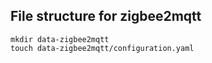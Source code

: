 ﻿## File structure for zigbee2mqtt

    mkdir data-zigbee2mqtt
    touch data-zigbee2mqtt/configuration.yaml